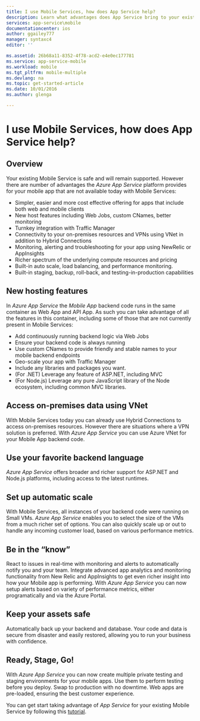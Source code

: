 ```yaml
---
title: I use Mobile Services, how does App Service help?
description: Learn what advantages does App Service bring to your existing Mobile Services projects.
services: app-service\mobile
documentationcenter: ios
author: ggailey777
manager: syntaxc4
editor: ''

ms.assetid: 26b68a11-8352-4f78-acd2-e4e0ec177781
ms.service: app-service-mobile
ms.workload: mobile
ms.tgt_pltfrm: mobile-multiple
ms.devlang: na
ms.topic: get-started-article
ms.date: 10/01/2016
ms.author: glenga

---
```

# <a name="getting-started"> </a>I use Mobile Services, how does App Service help?
## Overview
Your existing Mobile Service is safe and will remain supported. However there are number of advantages the *Azure App Service* platform provides for your mobile app
that are not available today with Mobile Services:

* Simpler, easier and more cost effective offering for apps that include both web and mobile clients
* New host features including Web Jobs, custom CNames, better monitoring
* Turnkey integration with Traffic Manager
* Connectivity to your on-premises resources and VPNs using VNet in addition to Hybrid Connections
* Monitoring, alerting and  troubleshooting for your app using NewRelic or AppInsights
* Richer spectrum of the underlying compute resources and pricing
* Built-in auto scale, load balancing, and performance monitoring.
* Built-in staging, backup, roll-back, and testing-in-production capabilities

## New hosting features
In *Azure App Service* the *Mobile App* backend code runs in the same container as Web App and API App. As such you can take advantage of all the features in
this container, including some of those that are not currently present in Mobile Services:

* Add continuously running backend logic via Web Jobs
* Ensure your backend code is always running
* Use custom CNames to provide friendly and stable names to your mobile backend endpoints
* Geo-scale your app with Traffic Manager
* Include any libraries and packages you want.
* (For .NET) Leverage any feature of ASP.NET, including MVC
* (For Node.js) Leverage any pure JavaScript library of the Node ecosystem, including common MVC libraries.

## Access on-premises data using VNet
With Mobile Services today you can already use Hybrid Connections to access on-premises resources. However there are situations where a VPN
solution is preferred. With *Azure App Service* you can use Azure VNet for your Mobile App backend code.

## Use your favorite backend language
*Azure App Service* offers broader and richer support for ASP.NET and Node.js platforms, including access to the latest runtimes.

## Set up automatic scale
With Mobile Services, all instances of your backend code were running on Small VMs. *Azure App Service* enables you to select the size of the
VMs from a much richer set of options. You can also  quickly scale up or out to handle any incoming customer load, based on various performance metrics.

## Be in the “know”
React to issues in real-time with monitoring and alerts to automatically notify you and your team. Integrate advanced app analytics and monitoring
functionality from New Relic and AppInsights to get even richer insight into how your Mobile app is performing. With *Azure App Service* you can now
setup alerts based on variety of performance metrics, either programatically and via the Azure Portal.

## Keep your assets safe
Automatically back up your backend and database. Your code and data is secure from disaster and easily restored, allowing you to run your business with confidence.

## Ready, Stage, Go!
With *Azure App Service* you can now create multiple private testing and staging environments for your mobile apps. Use them to perform testing
before you deploy. Swap to production with no downtime. Web apps are pre-loaded, ensuring the best customer experience.

You can get start taking advantage of *App Service* for your existing Mobile Service by following this [tutorial](app-service-mobile-migrating-from-mobile-services.md).
